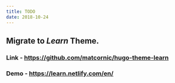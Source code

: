 ```yaml
---
title: TODO
date: 2018-10-24
---
```

## Migrate to *Learn* Theme.

### Link - https://github.com/matcornic/hugo-theme-learn

### Demo - https://learn.netlify.com/en/  
